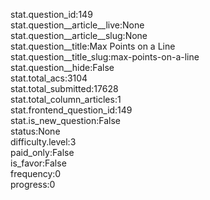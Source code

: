 stat.question_id:149  
stat.question__article__live:None  
stat.question__article__slug:None  
stat.question__title:Max Points on a Line  
stat.question__title_slug:max-points-on-a-line  
stat.question__hide:False  
stat.total_acs:3104  
stat.total_submitted:17628  
stat.total_column_articles:1  
stat.frontend_question_id:149  
stat.is_new_question:False  
status:None  
difficulty.level:3  
paid_only:False  
is_favor:False  
frequency:0  
progress:0  
